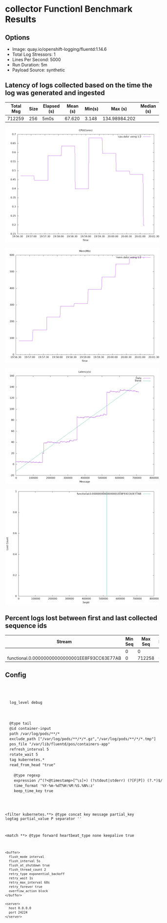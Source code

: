 
# collector Functionl Benchmark Results
## Options
* Image: quay.io/openshift-logging/fluentd:1.14.6
* Total Log Stressors: 1
* Lines Per Second: 5000
* Run Duration: 5m
* Payload Source: synthetic

## Latency of logs collected based on the time the log was generated and ingested

Total Msg| Size | Elapsed (s) | Mean (s)| Min(s) | Max (s)| Median (s)
---------|------|-------------|---------|--------|--------|---
712259|256|5m0s|67.620|3.148|134.98984.202

![](cpu.png)

![](mem.png)

![](latency.png)

![](loss.png)

## Percent logs lost between first and last collected sequence ids
Stream |  Min Seq | Max Seq | Purged | Collected | Percent Collected |
-------| ---------| --------| -------|-----------|--------------|
| |0|0|1|1|+Inf%
| functional.0.00000000000000001EE8F93CC63E77AB|0|712258|0|712258|100.0%


## Config
<code style="white-space:pre;">

<system>
  log_level debug
</system>

<source>
  @type tail
  @id container-input
  path /var/log/pods/**/*
  exclude_path ["/var/log/pods/**/*/*.gz","/var/log/pods/**/*/*.tmp"]
  pos_file "/var/lib/fluentd/pos/containers-app"
  refresh_interval 5
  rotate_wait 5
  tag kubernetes.*
  read_from_head "true"
  <parse>
    @type regexp
    expression /^(?<@timestamp>[^\s]+) (?<stream>stdout|stderr) (?<logtag>[F|P]) (?<message>.*)$/
    time_format '%Y-%m-%dT%H:%M:%S.%N%:z'
    keep_time_key true
  </parse>
</source>

<filter kubernetes.**>
	@type concat
	key message
	partial_key logtag
	partial_value P
	separator ''
</filter>

<match **>
	@type forward
	heartbeat_type none
	keepalive true
	
	<buffer>
	  flush_mode interval
	  flush_interval 5s
	  flush_at_shutdown true
	  flush_thread_count 2
	  retry_type exponential_backoff
	  retry_wait 1s
	  retry_max_interval 60s
	  retry_forever true
	  overflow_action block
	</buffer>
	
	<server>
	  host 0.0.0.0
	  port 24224
	</server>
</match>

</code>
